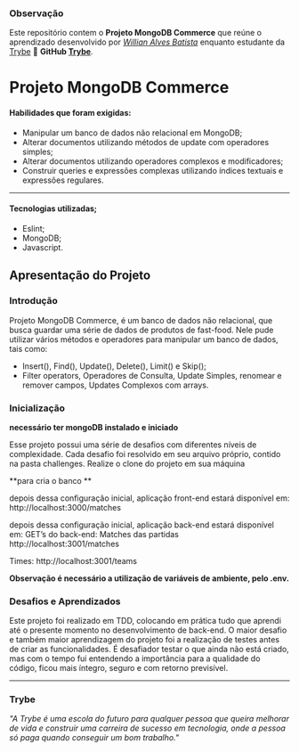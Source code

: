 ### Observação

Este repositório contem o **Projeto MongoDB Commerce** que reúne o aprendizado desenvolvido por _[Willian Alves Batista](https://www.linkedin.com/in/willian-alves-batista-60aa6a180/)_ enquanto estudante da [Trybe](https://www.betrybe.com/) :rocket:
**GitHub [Trybe](https://github.com/tryber)**.

# Projeto MongoDB Commerce

#### Habilidades que foram exigidas:

  - Manipular um banco de dados não relacional em MongoDB;
  - Alterar documentos utilizando métodos de update com operadores simples;
  - Alterar documentos utilizando operadores complexos e modificadores;
  - Construir queries e expressões complexas utilizando índices textuais e expressões regulares.

---

#### Tecnologias utilizadas;

  - Eslint;
  - MongoDB;
  - Javascript.


## Apresentação do Projeto

### Introdução

Projeto MongoDB Commerce, é um banco de dados não relacional, que busca guardar uma série de dados de produtos de fast-food. Nele pude utilizar vários métodos e operadores para manipular um banco de dados, tais como:

  - Insert(), Find(), Update(), Delete(), Limit() e Skip();
  - Filter operators, Operadores de Consulta,  Update Simples,  renomear e remover campos, Updates Complexos com arrays.



### Inicialização

 **necessário ter mongoDB instalado e iniciado**

Esse projeto possui uma série de desafios com diferentes níveis de complexidade. Cada desafio foi resolvido em seu arquivo próprio, contido na pasta challenges.
Realize o clone do projeto em sua máquina

**para cria o banco **
 

depois dessa configuração inicial, aplicação front-end estará disponível em:
http://localhost:3000/matches

depois dessa configuração inicial, aplicação back-end estará disponível em:
GET’s do back-end:
Matches das partidas
http://localhost:3001/matches

Times:
http://localhost:3001/teams

**Observação é necessário a utilização de variáveis de ambiente, pelo **.env**.**


### Desafios e Aprendizados

Este projeto foi realizado em TDD, colocando em prática tudo que aprendi até o presente momento no desenvolvimento de back-end. O maior desafio e também maior aprendizagem do projeto foi a realização de testes antes de criar as funcionalidades. É desafiador testar o que ainda não está criado, mas com o tempo fui entendendo a importância para a qualidade do código, ficou mais íntegro, seguro e com retorno previsível.

  
---
### Trybe

_"A Trybe é uma escola do futuro para qualquer pessoa que queira melhorar de vida e construir uma carreira de sucesso em tecnologia, onde a pessoa só paga quando conseguir um bom trabalho."_
